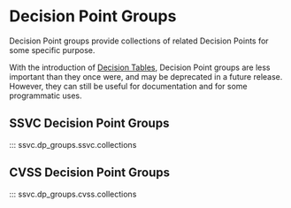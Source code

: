 # Decision Point Groups

Decision Point groups provide collections of related Decision Points for some
specific purpose.

With the introduction of [Decision Tables](decision_tables.md), 
Decision Point groups are less important than they once were, and may be
deprecated in a future release.
However, they can still be useful for documentation and
for some programmatic uses.

## SSVC Decision Point Groups

::: ssvc.dp_groups.ssvc.collections

## CVSS Decision Point Groups

::: ssvc.dp_groups.cvss.collections
